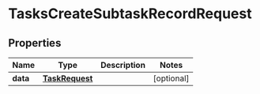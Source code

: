 

# TasksCreateSubtaskRecordRequest


## Properties

| Name | Type | Description | Notes |
|------------ | ------------- | ------------- | -------------|
|**data** | [**TaskRequest**](TaskRequest.md) |  |  [optional] |



